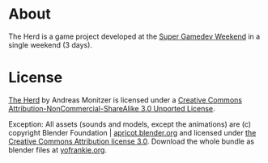 # About

The Herd is a game project developed at the [Super Gamedev Weekend](https://metalab.at/wiki/Super_Gamedev_Weekend) in a single weekend (3 days).

# License

[The Herd](https://github.com/Metalab/The-Herd) by Andreas Monitzer is licensed under a [Creative Commons Attribution-NonCommercial-ShareAlike 3.0 Unported License](http://creativecommons.org/licenses/by-nc-sa/3.0/).

Exception:
All assets (sounds and models, except the animations) are (c) copyright Blender Foundation | [apricot.blender.org](apricot.blender.org) and licensed under [the Creative Commons Attribution license 3.0](http://creativecommons.org/licenses/by/3.0/). Download the whole bundle as blender files at [yofrankie.org](http://www.yofrankie.org).